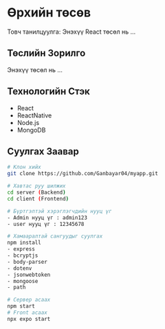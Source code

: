 # Өрхийн төсөв

Товч танилцуулга: Энэхүү React төсөл нь ...

## Төслийн Зорилго

Энэхүү төсөл нь ...

## Технологийн Стэк

- React
- ReactNative
- Node.js
- MongoDB

## Суулгах Заавар

```bash
# Клон хийх
git clone https://github.com/Ganbayar04/myapp.git

# Хавтас руу шилжих
cd server (Backend)
cd client (Frontend)

# Бүртгэлтэй хэрэглэгчдийн нууц үг
- Admin нууц үг : admin123
- user нууц үг : 12345678

# Хамааралтай сангуудыг суулгах
npm install
- express
- bcryptjs
- body-parser
- dotenv
- jsonwebtoken
- mongoose
- path

# Сервер асаах
npm start
# Front асаах
npx expo start

```
